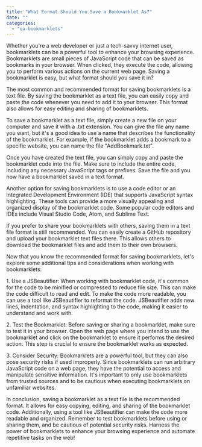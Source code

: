 ```yaml
---
title: "What Format Should You Save a Bookmarklet As?"
date: ""
categories: 
  - "qa-bookmarklets"
---
```


Whether you're a web developer or just a tech-savvy internet user, bookmarklets can be a powerful tool to enhance your browsing experience. Bookmarklets are small pieces of JavaScript code that can be saved as bookmarks in your browser. When clicked, they execute the code, allowing you to perform various actions on the current web page. Saving a bookmarklet is easy, but what format should you save it in?

The most common and recommended format for saving bookmarklets is a text file. By saving the bookmarklet as a text file, you can easily copy and paste the code whenever you need to add it to your browser. This format also allows for easy editing and sharing of bookmarklets.

To save a bookmarklet as a text file, simply create a new file on your computer and save it with a .txt extension. You can give the file any name you want, but it's a good idea to use a name that describes the functionality of the bookmarklet. For example, if the bookmarklet adds a bookmark to a specific website, you can name the file "AddBookmark.txt".

Once you have created the text file, you can simply copy and paste the bookmarklet code into the file. Make sure to include the entire code, including any necessary JavaScript tags or prefixes. Save the file and you now have a bookmarklet saved in a text format.

Another option for saving bookmarklets is to use a code editor or an Integrated Development Environment (IDE) that supports JavaScript syntax highlighting. These tools can provide a more visually appealing and organized display of the bookmarklet code. Some popular code editors and IDEs include Visual Studio Code, Atom, and Sublime Text.

If you prefer to share your bookmarklets with others, saving them in a text file format is still recommended. You can easily create a GitHub repository and upload your bookmarklet text files there. This allows others to download the bookmarklet files and add them to their own browsers.

Now that you know the recommended format for saving bookmarklets, let's explore some additional tips and considerations when working with bookmarklets:

1\. Use a JSBeautifier: When working with bookmarklet code, it's common for the code to be minified or compressed to reduce file size. This can make the code difficult to read and edit. To make the code more readable, you can use a tool like JSBeautifier to reformat the code. JSBeautifier adds new lines, indentation, and syntax highlighting to the code, making it easier to understand and work with.

2\. Test the Bookmarklet: Before saving or sharing a bookmarklet, make sure to test it in your browser. Open the web page where you intend to use the bookmarklet and click on the bookmarklet to ensure it performs the desired action. This step is crucial to ensure the bookmarklet works as expected.

3\. Consider Security: Bookmarklets are a powerful tool, but they can also pose security risks if used improperly. Since bookmarklets can run arbitrary JavaScript code on a web page, they have the potential to access and manipulate sensitive information. It's important to only use bookmarklets from trusted sources and to be cautious when executing bookmarklets on unfamiliar websites.

In conclusion, saving a bookmarklet as a text file is the recommended format. It allows for easy copying, editing, and sharing of the bookmarklet code. Additionally, using a tool like JSBeautifier can make the code more readable and organized. Remember to test bookmarklets before using or sharing them, and be cautious of potential security risks. Harness the power of bookmarklets to enhance your browsing experience and automate repetitive tasks on the web!
